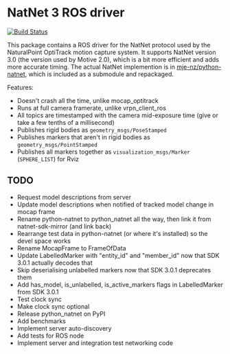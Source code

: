# NatNet 3 ROS driver
[![Build Status](https://travis-ci.org/mje-nz/natnet_ros.svg?branch=master)](https://travis-ci.org/mje-nz/natnet_ros)

This package contains a ROS driver for the NatNet protocol used by the NaturalPoint OptiTrack motion capture system.
It supports NatNet version 3.0 (the version used by Motive 2.0), which is a bit more efficient and adds more accurate timing.
The actual NatNet implemention is in [mje-nz/python-natnet](https://github.com/mje-nz/python-natnet), which is included as a submodule and repackaged.

Features:

* Doesn't crash all the time, unlike mocap_optitrack
* Runs at full camera framerate, unlike vrpn_client_ros
* All topics are timestamped with the camera mid-exposure time (give or take a few tenths of a millisecond)
* Publishes rigid bodies as `geometry_msgs/PoseStamped`
* Publishes markers that aren't in rigid bodies as `geometry_msgs/PointStamped`
* Publishes all markers together as `visualization_msgs/Marker` (`SPHERE_LIST`) for Rviz


## TODO

* Request model descriptions from server
* Update model descriptions when notified of tracked model change in mocap frame
* Rename python-natnet to python_natnet all the way, then link it from natnet-sdk-mirror (and link back)
* Rearrange test data in python-natnet (or where it's installed) so the devel space works
* Rename MocapFrame to FrameOfData
* Update LabelledMarker with "entity_id" and "member_id" now that SDK 3.0.1 actually decodes that
* Skip deserialising unlabelled markers now that SDK 3.0.1 deprecates them
* Add has_model, is_unlabelled, is_active_markers flags in LabelledMarker from SDK 3.0.1
* Test clock sync
* Make clock sync optional
* Release python_natnet on PyPI
* Add benchmarks
* Implement server auto-discovery
* Add tests for ROS node
* Implement server and integration test networking code